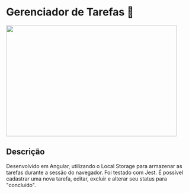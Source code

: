 # Gerenciador de Tarefas 📝
<p aligne="center">
    <img width="460" height="300" src="\gerenciador-tarefas\src\assets">
</p>

## Descrição
Desenvolvido em Angular, utilizando o Local Storage para armazenar as tarefas durante a sessão do navegador. Foi testado com Jest. É possível cadastrar uma nova tarefa, editar, excluir e alterar seu status para "concluído".


